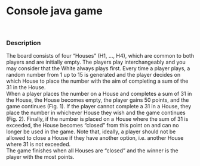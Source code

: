 # Console java game 
<br>
<h3><b>Description</b></h3>
The board consists of four “Houses” (H1, ..., H4), which are common to both players and are initially empty. The players play interchangeably and you may consider that the White always plays first. Every time a player plays, a random number from 1 up to 15 is generated and the player decides on which House to place the number with the aim of completing a sum of the 31 in the House.<br>
When a player places the number on a House and completes a sum of 31 in the House, the House becomes empty, the player gains 50 points, and the game continues (Fig. 1). If the player cannot complete a 31 in a House, they place the number in whichever House they wish and the game continues (Fig. 2). Finally, if the number is placed on a House where the sum of 31 is exceeded, the House becomes “closed” from this point on and can no longer be used in the game. Note that, ideally, a player should not be allowed to close a House if they have another option, i.e. another House where 31 is not exceeded.<br>
The game finishes when all Houses are “closed” and the winner is the player with the most points.

